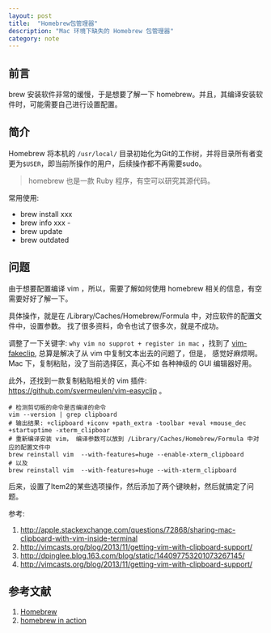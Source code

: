 ```yaml
---
layout: post
title:  "Homebrew包管理器"
description: "Mac 环境下缺失的 Homebrew 包管理器"
category: note
---
```


## 前言

brew 安装软件非常的缓慢，于是想要了解一下 homebrew。并且，其编译安装软件时，可能需要自己进行设置配置。

## 简介

Homebrew 将本机的 `/usr/local/` 目录初始化为Git的工作树，并将目录所有者变更为`$USER`，即当前所操作的用户，后续操作都不再需要sudo。

> homebrew 也是一款 Ruby 程序，有空可以研究其源代码。

常用使用: 

* brew install xxx
* brew info xxx - 
* brew update
* brew outdated

## 问题

由于想要配置编译 vim ，所以，需要了解如何使用 homebrew 相关的信息，有空需要好好了解一下。

具体操作，就是在 /Library/Caches/Homebrew/Formula 中，对应软件的配置文件中，设置参数。 找了很多资料，命令也试了很多次，就是不成功。

调整了一下关键字: `why vim no supprot + register in mac` ，找到了 [vim-fakeclip](https://github.com/kana/vim-fakeclip), 总算是解决了从 vim 中复制文本出去的问题了，但是，
感觉好麻烦啊。Mac 下，复制粘贴，没了当前选择区，真心不如 各种神级的 GUI 编辑器好用。

此外，还找到一款复制粘贴相关的 vim 插件: https://github.com/svermeulen/vim-easyclip 。

```
# 检测剪切板的命令是否编译的命令
vim --version | grep clipboard
# 输出结果: +clipboard +iconv +path_extra -toolbar +eval +mouse_dec +startuptime -xterm_clipboar
# 重新编译安装 vim， 编译参数可以放到 /Library/Caches/Homebrew/Formula 中对应的配置文件中
brew reinstall vim  --with-features=huge --enable-xterm_clipboard
# 以及
brew reinstall vim  --with-features=huge --with-xterm_clipboard
```

后来，设置了Item2的某些选项操作，然后添加了两个键映射，然后就搞定了问题。

参考: 

1. http://apple.stackexchange.com/questions/72868/sharing-mac-clipboard-with-vim-inside-terminal
1. http://vimcasts.org/blog/2013/11/getting-vim-with-clipboard-support/
1. http://dpinglee.blog.163.com/blog/static/144097753201073267145/
1. http://vimcasts.org/blog/2013/11/getting-vim-with-clipboard-support/


## 参考文献

1. [Homebrew](https://github.com/Homebrew/homebrew)
1. [homebrew in action](http://blog.lanvige.com/2011/11/21/homebrew-in-action/)
